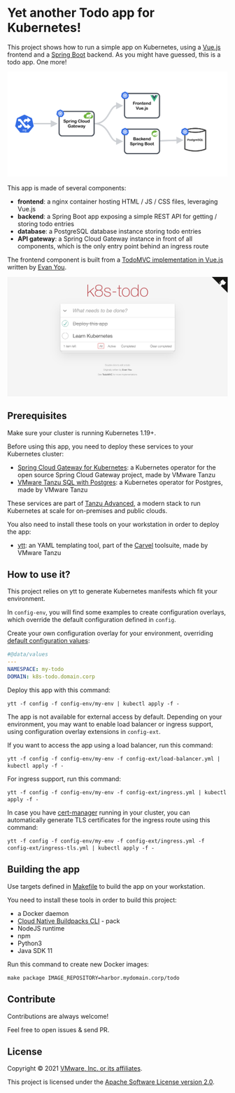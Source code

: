 # Yet another Todo app for Kubernetes!

This project shows how to run a simple app on Kubernetes, using a
[Vue.js](https://vuejs.org/) frontend and a
[Spring Boot](https://spring.io/projects/spring-boot)
backend. As you might have guessed, this is a todo app. One more!

![Application architecture](/images/architecture.png)

This app is made of several components:

- **frontend**: a nginx container hosting HTML / JS / CSS files, leveraging Vue.js
- **backend**: a Spring Boot app exposing a simple REST API for getting / storing todo entries
- **database**: a PostgreSQL database instance storing todo entries
- **API gateway**: a Spring Cloud Gateway instance in front of all components, which is the only entry point behind an ingress route

The frontend component is built from a
[TodoMVC implementation in Vue.js](https://todomvc.com/examples/vue/)
written by [Evan You](http://evanyou.me/).

![Application screenshot](/images/app.png)

## Prerequisites

Make sure your cluster is running Kubernetes 1.19+.

Before using this app, you need to deploy these services to your Kubernetes cluster:

- [Spring Cloud Gateway for Kubernetes](https://docs.pivotal.io/scg-k8s/1-0): a Kubernetes operator for the open source Spring Cloud Gateway project, made by VMware Tanzu
- [VMware Tanzu SQL with Postgres](https://postgres-kubernetes.docs.pivotal.io/1-1/index.html): a Kubernetes operator for Postgres, made by VMware Tanzu

These services are part of [Tanzu Advanced](https://tanzu.vmware.com/tanzu/advanced), a modern stack to run Kubernetes at scale for on-premises and public clouds.

You also need to install these tools on your workstation in order to deploy the app:

- [ytt](https://carvel.dev/ytt/): an YAML templating tool, part of the [Carvel](https://carvel.dev) toolsuite, made by VMware Tanzu

## How to use it?

This project relies on ytt to generate Kubernetes manifests which fit your
environment.

In `config-env`, you will find some examples to create configuration overlays,
which override the default configuration defined in `config`.

Create your own configuration overlay for your environment, overriding
[default configuration values](config/values.yml):

```yaml
#@data/values
---
NAMESPACE: my-todo
DOMAIN: k8s-todo.domain.corp
```

Deploy this app with this command:

```shell
ytt -f config -f config-env/my-env | kubectl apply -f -
```

The app is not available for external access by default.
Depending on your environment, you may want to enable load balancer
or ingress support, using configuration overlay extensions in `config-ext`.

If you want to access the app using a load balancer, run this command:

```shell
ytt -f config -f config-env/my-env -f config-ext/load-balancer.yml | kubectl apply -f -
```

For ingress support, run this command:

```shell
ytt -f config -f config-env/my-env -f config-ext/ingress.yml | kubectl apply -f -
```

In case you have [cert-manager](https://cert-manager.io/) running in your cluster, you can automatically generate TLS certificates for the ingress route using this command:

```shell
ytt -f config -f config-env/my-env -f config-ext/ingress.yml -f config-ext/ingress-tls.yml | kubectl apply -f -

```

## Building the app

Use targets defined in [Makefile](Makefile) to build the app on your workstation.

You need to install these tools in order to build this project:

- a Docker daemon
- [Cloud Native Buildpacks CLI](https://github.com/buildpacks/pack) - pack
- NodeJS runtime
- npm
- Python3
- Java SDK 11

Run this command to create new Docker images:

```shell
make package IMAGE_REPOSITORY=harbor.mydomain.corp/todo
```

## Contribute

Contributions are always welcome!

Feel free to open issues & send PR.

## License

Copyright &copy; 2021 [VMware, Inc. or its affiliates](https://vmware.com).

This project is licensed under the [Apache Software License version 2.0](https://www.apache.org/licenses/LICENSE-2.0).
